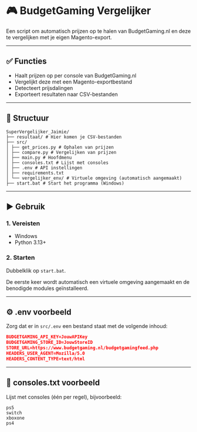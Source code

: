 # 🎮 BudgetGaming Vergelijker

Een script om automatisch prijzen op te halen van BudgetGaming.nl en deze te vergelijken met je eigen Magento-export.

---

## ✅ Functies

* Haalt prijzen op per console van BudgetGaming.nl
* Vergelijkt deze met een Magento-exportbestand
* Detecteert prijsdalingen
* Exporteert resultaten naar CSV-bestanden

---

## 📁 Structuur

```
SuperVergelijker_Jaimie/
├── resultaat/ # Hier komen je CSV-bestanden
├── src/
│ ├── get_prices.py # Ophalen van prijzen
│ ├── compare.py # Vergelijken van prijzen
│ ├── main.py # Hoofdmenu
│ ├── consoles.txt # Lijst met consoles
│ ├── .env # API instellingen
│ ├── requirements.txt
│ └── vergelijker_env/ # Virtuele omgeving (automatisch aangemaakt)
├── start.bat # Start het programma (Windows)
```

---

## ▶️ Gebruik

### 1. Vereisten

* Windows
* Python 3.13+

### 2. Starten

Dubbelklik op `start.bat`.

De eerste keer wordt automatisch een virtuele omgeving aangemaakt en de benodigde modules geïnstalleerd.

---

## ⚙️ .env voorbeeld

Zorg dat er in `src/.env` een bestand staat met de volgende inhoud:
```json
BUDGETGAMING_API_KEY=JouwAPIKey
BUDGETGAMING_STORE_ID=JouwStoreID
STORE_URL=https://www.budgetgaming.nl/budgetgamingfeed.php
HEADERS_USER_AGENT=Mozilla/5.0
HEADERS_CONTENT_TYPE=text/html
```

---

## 📌 consoles.txt voorbeeld

Lijst met consoles (één per regel), bijvoorbeeld:
```
ps5
switch
xboxone
ps4
```